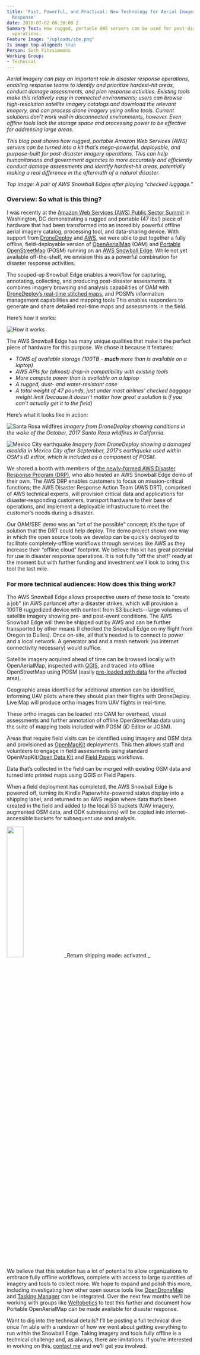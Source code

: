```yaml
---
title: 'Fast, Powerful, and Practical: New Technology for Aerial Imagery in Disaster
  Response'
date: 2018-07-02 06:30:00 Z
Summary Text: How rugged, portable AWS servers can be used for post-disaster imagery
  operations.
Feature Image: "/uploads/sbe.png"
Is image top aligned: true
Person: Seth Fitzsimmons
Working Group:
- Technical
---
```


_Aerial imagery can play an important role in disaster response operations, enabling response teams to identify and prioritize hardest-hit areas, conduct damage assessments, and plan response activities. Existing tools make this relatively easy in connected environments; users can browse high-resolution satellite imagery catalogs and download the relevant imagery, and can process drone imagery using online tools. Current solutions don’t work well in disconnected environments, however. Even offline tools lack the storage space and processing power to be effective for addressing large areas._

_This blog post shows how rugged, portable Amazon Web Services (AWS) servers can be turned into a kit that’s mega-powerful, deployable, and purpose-built for post-disaster imagery operations. This can help humanitarians and government agencies to more accurately and efficiently conduct damage assessments and identify hardest-hit areas, potentially making a real difference in the aftermath of a natural disaster._

_Top image: A pair of AWS Snowball Edges after playing “checked luggage.”_

### Overview: So what is this thing?

I was recently at the [Amazon Web Services (AWS) Public Sector Summit](https://aws.amazon.com/summits/public-sector-summit-washington-dc-2018/) in Washington, DC demonstrating a rugged and portable (47 lbs!) piece of hardware that had been transformed into an incredibly powerful offline aerial imagery catalog, processing tool, and data-sharing device. With support from [DroneDeploy](https://www.dronedeploy.com/) and [AWS](https://aws.amazon.com/), we were able to put together a fully offline, field-deployable version of [OpenAerialMap](https://openaerialmap.org/) (OAM) and [Portable OpenStreetMap](http://posm.io/) (POSM) running on an [AWS Snowball Edge](https://aws.amazon.com/snowball-edge/). While not yet available off-the-shelf, we envision this as a powerful combination for disaster response activities.

The souped-up Snowball Edge enables a workflow for capturing, annotating, collecting, and producing post-disaster assessments. It combines imagery browsing and analysis capabilities of OAM with [DroneDeploy’s real-time stitched maps](https://www.dronedeploy.com/live-map.html), and POSM’s information management capabilities and mapping tools This enables responders to generate and share detailed  real-time maps and assessments in the field.

Here’s how it works:

![How it works](/uploads/poam-how-it-works.png)

The AWS Snowball Edge has many unique qualities that make it the perfect piece of hardware for this purpose. We chose it because it features:

* _TONS of available storage (100TB - **much** more than is available on a laptop)_
* _AWS APIs for (almost) drop-in compatibility with existing tools_
* _More compute power than is available on a laptop_
* _A rugged, dust- and water-resistant case_
* _A total weight of 47 pounds, just under most airlines’ checked baggage weight limit (because it doesn’t matter how great a solution is if you can’t actually get it to the field)_

Here’s what it looks like in action:

![Santa Rosa wildfires](/uploads/poam-santa-rosa.png)
_Imagery from DroneDeploy showing conditions in the wake of the October, 2017 Santa Rosa wildfires in California._

![Mexico City earthquake](/uploads/poam-mx-earthquake.png)
_Imagery from DroneDeploy showing a damaged alcaldía in Mexico City after September, 2017’s earthquake used within OSM’s iD editor, which is included as a component of POSM._

We shared a booth with members of [the newly-formed AWS Disaster Response Program (DRP)](https://aws.amazon.com/government-education/nonprofits/disaster-response/), who also hosted an AWS Snowball Edge demo of their own. The AWS DRP enables customers to focus on mission-critical functions; the AWS Disaster Response Action Team (AWS DRT), comprised of AWS technical experts, will provision critical data and applications for disaster-responding customers, transport hardware to their base of operations, and implement a deployable infrastructure to meet the customer’s needs during a disaster.

Our OAM/SBE demo was an “art of the possible” concept; it’s the type of solution that the DRT could help deploy. The demo project shows one way in which the open source tools we develop can be quickly deployed to facilitate completely-offline workflows through services like AWS as they increase their “offline cloud” footprint. We believe this kit has great potential for use in disaster response operations. It is not fully “off the shelf” ready at the moment but with further funding and investment we’ll look to bring this tool the last mile.

### For more technical audiences: How does this thing work?

The AWS Snowball Edge allows prospective users of these tools to "create a job" (in AWS parlance) after a disaster strikes, which will provision a 100TB ruggedized device with content from S3 buckets--large volumes of satellite imagery showing pre- and post-event conditions. The AWS Snowball Edge will then be shipped out by AWS and can be further transported by other means (I checked the Snowball Edge on my flight from Oregon to Dulles). Once on-site, all that’s needed is to connect to power and a local network. A generator and and a mesh network (no internet connectivity necessary) would suffice.

Satellite imagery acquired ahead of time can be browsed locally with OpenAerialMap, inspected with [QGIS](https://qgis.org/), and traced into offline OpenStreetMap using POSM (easily [pre-loaded with data](http://posm.io/preparing-for-the-field/) for the affected area).

Geographic areas identified for additional attention can be identified, informing UAV pilots where they should plan their flights with DroneDeploy. Live Map will produce ortho images from UAV flights in real-time.

These ortho images can be loaded into OAM for overhead, visual assessments and further annotation of offline OpenStreetMap data using the suite of mapping tools included with POSM (iD Editor or JOSM).

Areas that require field visits can be identified using imagery and OSM data and provisioned as [OpenMapKit](http://openmapkit.org/) deployments. This then allows staff and volunteers to engage in field assessments using standard OpenMapKit/[Open Data Kit](https://opendatakit.org/) and [Field Papers](http://fieldpapers.org/) workflows.

Data that’s collected in the field can be merged with existing OSM data and turned into printed maps using QGIS or Field Papers.

When a field deployment has completed, the AWS Snowball Edge is powered off, turning its Kindle Paperwhite-powered status display into a shipping label, and returned to an AWS region where data that’s been created in the field and added to the local S3 buckets (UAV imagery, augmented OSM data, and ODK submissions) will be copied into internet-accessible buckets for subsequent use and analysis.

<img src="/uploads/sbe-shipping.png" style="width:30%;">
_Return shipping mode: activated._

We believe that this solution has a lot of potential to allow organizations to embrace fully offline workflows, complete with access to large quantities of imagery and tools to collect more. We hope to expand and polish this more, including investigating how other open source tools like [OpenDroneMap](http://opendronemap.org/) and [Tasking Manager](https://tasks.hotosm.org/) can be integrated. Over the next few months we’ll be working with groups like [WeRobotics](https://werobotics.org/) to test this further and document how Portable OpenAerialMap can be made available for disaster response.

Want to dig into the technical details? I’ll be posting a full technical dive once I’m able with a rundown of how we went about getting everything to run within the Snowball Edge. Taking imagery and tools fully offline is a technical challenge and, as always, there are limitations. If you’re interested in working on this, [contact me](mailto:seth.fitzsimmons@hotosm.org) and we’ll get you involved.
